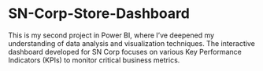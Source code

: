 # SN-Corp-Store-Dashboard
This is my second project in Power BI, where I’ve deepened my understanding of data analysis and visualization techniques. The interactive dashboard developed for SN Corp focuses on various Key Performance Indicators (KPIs) to monitor critical business metrics. 
